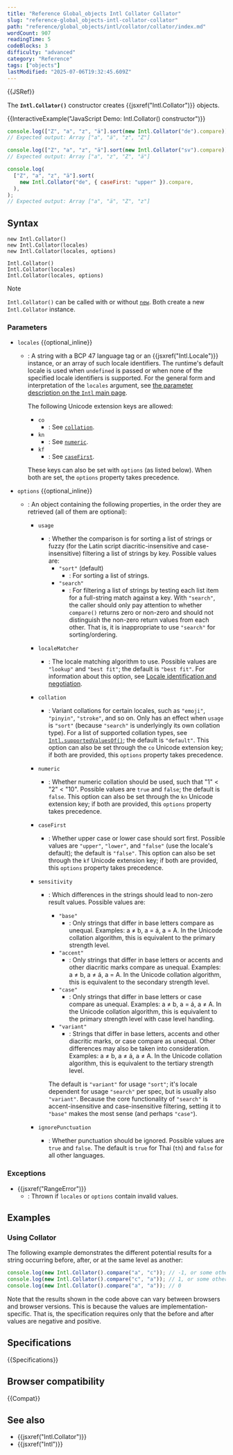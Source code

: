 ```yaml
---
title: "Reference Global_objects Intl Collator Collator"
slug: "reference-global_objects-intl-collator-collator"
path: "reference/global_objects/intl/collator/collator/index.md"
wordCount: 907
readingTime: 5
codeBlocks: 3
difficulty: "advanced"
category: "Reference"
tags: ["objects"]
lastModified: "2025-07-06T19:32:45.609Z"
---
```



{{JSRef}}

The **`Intl.Collator()`** constructor creates {{jsxref("Intl.Collator")}} objects.

{{InteractiveExample("JavaScript Demo: Intl.Collator() constructor")}}

```js interactive-example
console.log(["Z", "a", "z", "ä"].sort(new Intl.Collator("de").compare));
// Expected output: Array ["a", "ä", "z", "Z"]

console.log(["Z", "a", "z", "ä"].sort(new Intl.Collator("sv").compare));
// Expected output: Array ["a", "z", "Z", "ä"]

console.log(
  ["Z", "a", "z", "ä"].sort(
    new Intl.Collator("de", { caseFirst: "upper" }).compare,
  ),
);
// Expected output: Array ["a", "ä", "Z", "z"]
```

## Syntax

```js-nolint
new Intl.Collator()
new Intl.Collator(locales)
new Intl.Collator(locales, options)

Intl.Collator()
Intl.Collator(locales)
Intl.Collator(locales, options)
```

> [!NOTE]
> `Intl.Collator()` can be called with or without [`new`](/en-US/docs/Web/JavaScript/Reference/Operators/new). Both create a new `Intl.Collator` instance.

### Parameters

- `locales` {{optional_inline}}
  - : A string with a BCP 47 language tag or an {{jsxref("Intl.Locale")}} instance, or an array of such locale identifiers. The runtime's default locale is used when `undefined` is passed or when none of the specified locale identifiers is supported. For the general form and interpretation of the `locales` argument, see [the parameter description on the `Intl` main page](/en-US/docs/Web/JavaScript/Reference/Global_Objects/Intl#locales_argument).

    The following Unicode extension keys are allowed:
    - `co`
      - : See [`collation`](#collation).
    - `kn`
      - : See [`numeric`](#numeric).
    - `kf`
      - : See [`caseFirst`](#casefirst).

    These keys can also be set with `options` (as listed below). When both are set, the `options` property takes precedence.

- `options` {{optional_inline}}
  - : An object containing the following properties, in the order they are retrieved (all of them are optional):
    - `usage`
      - : Whether the comparison is for sorting a list of strings or fuzzy (for the Latin script diacritic-insensitive and case-insensitive) filtering a list of strings by key. Possible values are:
        - `"sort"` (default)
          - : For sorting a list of strings.
        - `"search"`
          - : For filtering a list of strings by testing each list item for a full-string match against a key. With `"search"`, the caller should only pay attention to whether `compare()` returns zero or non-zero and should not distinguish the non-zero return values from each other. That is, it is inappropriate to use `"search"` for sorting/ordering.
    - `localeMatcher`
      - : The locale matching algorithm to use. Possible values are `"lookup"` and `"best fit"`; the default is `"best fit"`. For information about this option, see [Locale identification and negotiation](/en-US/docs/Web/JavaScript/Reference/Global_Objects/Intl#locale_identification_and_negotiation).
    - `collation`
      - : Variant collations for certain locales, such as `"emoji"`, `"pinyin"`, `"stroke"`, and so on. Only has an effect when `usage` is `"sort"` (because `"search"` is underlyingly its own collation type). For a list of supported collation types, see [`Intl.supportedValuesOf()`](/en-US/docs/Web/JavaScript/Reference/Global_Objects/Intl/supportedValuesOf#supported_collation_types); the default is `"default"`. This option can also be set through the `co` Unicode extension key; if both are provided, this `options` property takes precedence.
    - `numeric`
      - : Whether numeric collation should be used, such that "1" < "2" < "10". Possible values are `true` and `false`; the default is `false`. This option can also be set through the `kn` Unicode extension key; if both are provided, this `options` property takes precedence.
    - `caseFirst`
      - : Whether upper case or lower case should sort first. Possible values are `"upper"`, `"lower"`, and `"false"` (use the locale's default); the default is `"false"`. This option can also be set through the `kf` Unicode extension key; if both are provided, this `options` property takes precedence.
    - `sensitivity`
      - : Which differences in the strings should lead to non-zero result values. Possible values are:
        - `"base"`
          - : Only strings that differ in base letters compare as unequal. Examples: a ≠ b, a = á, a = A. In the Unicode collation algorithm, this is equivalent to the primary strength level.
        - `"accent"`
          - : Only strings that differ in base letters or accents and other diacritic marks compare as unequal. Examples: a ≠ b, a ≠ á, a = A. In the Unicode collation algorithm, this is equivalent to the secondary strength level.
        - `"case"`
          - : Only strings that differ in base letters or case compare as unequal. Examples: a ≠ b, a = á, a ≠ A. In the Unicode collation algorithm, this is equivalent to the primary strength level with case level handling.
        - `"variant"`
          - : Strings that differ in base letters, accents and other diacritic marks, or case compare as unequal. Other differences may also be taken into consideration. Examples: a ≠ b, a ≠ á, a ≠ A. In the Unicode collation algorithm, this is equivalent to the tertiary strength level.

        The default is `"variant"` for usage `"sort"`; it's locale dependent for usage `"search"` per spec, but is usually also `"variant"`. Because the core functionality of `"search"` is accent-insensitive and case-insensitive filtering, setting it to `"base"` makes the most sense (and perhaps `"case"`).

    - `ignorePunctuation`
      - : Whether punctuation should be ignored. Possible values are `true` and `false`. The default is `true` for Thai (`th`) and `false` for all other languages.

### Exceptions

- {{jsxref("RangeError")}}
  - : Thrown if `locales` or `options` contain invalid values.

## Examples

### Using Collator

The following example demonstrates the different potential results for a string
occurring before, after, or at the same level as another:

```js
console.log(new Intl.Collator().compare("a", "c")); // -1, or some other negative value
console.log(new Intl.Collator().compare("c", "a")); // 1, or some other positive value
console.log(new Intl.Collator().compare("a", "a")); // 0
```

Note that the results shown in the code above can vary between browsers and browser
versions. This is because the values are implementation-specific. That is, the
specification requires only that the before and after values are negative and
positive.

## Specifications

{{Specifications}}

## Browser compatibility

{{Compat}}

## See also

- {{jsxref("Intl.Collator")}}
- {{jsxref("Intl")}}
